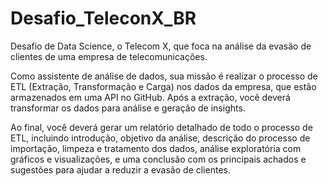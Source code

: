 # Desafio_TeleconX_BR


Desafio de Data Science, o Telecom X, que foca na análise da evasão de clientes de uma empresa de telecomunicações.

Como assistente de análise de dados, sua missão é realizar o processo de ETL (Extração, Transformação e Carga) nos dados da empresa, que estão armazenados em uma API no GitHub. 
Após a extração, você deverá transformar os dados para análise e geração de insights.

Ao final, você deverá gerar um relatório detalhado de todo o processo de ETL, incluindo introdução, objetivo da análise, descrição do processo de importação, 
limpeza e tratamento dos dados, análise exploratória com gráficos e visualizações, e uma conclusão com os principais achados e sugestões para ajudar a reduzir a evasão de clientes.
